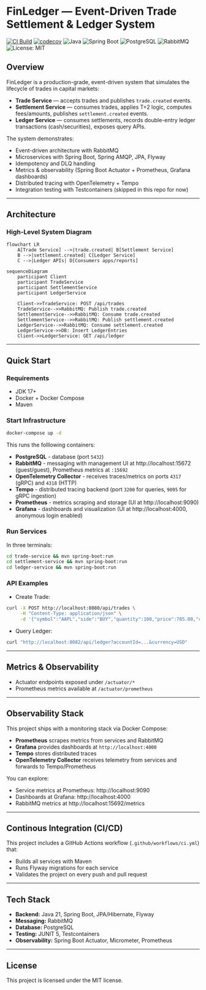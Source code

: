 # FinLedger — Event-Driven Trade Settlement & Ledger System
[![CI Build](https://github.com/tenel4/finLedger/actions/workflows/ci.yml/badge.svg)](https://github.com/tenel4/finLedger/actions/workflows/ci.yml)
[![codecov](https://codecov.io/gh/tenel4/finLedger/branch/main/graph/badge.svg)](https://codecov.io/gh/tenel4/finLedger)
![Java](https://img.shields.io/badge/Java-21-blue.svg)
![Spring Boot](https://img.shields.io/badge/Spring%20Boot-3.x-brightgreen.svg)
![PostgreSQL](https://img.shields.io/badge/PostgreSQL-16-blue.svg)
![RabbitMQ](https://img.shields.io/badge/RabbitMQ-3.x-orange.svg)
![License: MIT](https://img.shields.io/badge/License-MIT-yellow.svg)

## Overview
FinLedger is a production-grade, event-driven system that simulates the lifecycle of trades in capital markets:
- **Trade Service** — accepts trades and publishes `trade.created` events.
- **Settlement Service** — consumes trades, applies T+2 logic, computes fees/amounts, publishes `settlement.created` events.
- **Ledger Service** — consumes settlements, records double-entry ledger transactions (cash/securities), exposes query APIs.

The system demonstrates:
- Event-driven architecture with RabbitMQ
- Microservices with Spring Boot, Spring AMQP, JPA, Flyway
- Idempotency and DLQ handling
- Metrics & observability (Spring Boot Actuator + Prometheus, Grafana dashboards)
- Distributed tracing with OpenTelemetry + Tempo
- Integration testing with Testcontainers (skipped in this repo for now)
---

## Architecture

### High-Level System Diagram
```mermaid
flowchart LR
    A[Trade Service] -->|trade.created| B[Settlement Service]
    B -->|settlement.created| C[Ledger Service]
    C -->|Ledger APIs| D[Consumers apps/reports]
```

```mermaid
sequenceDiagram
    participant Client
    participant TradeService
    participant SettlementService
    participant LedgerService

    Client->>TradeService: POST /api/trades
    TradeService-->>RabbitMQ: Publish trade.created
    SettlementService-->>RabbitMQ: Consume trade.created
    SettlementService-->>RabbitMQ: Publish settlement.created
    LedgerService-->>RabbitMQ: Consume settlement.created
    LedgerService->>DB: Insert LedgerEntries
    Client->>LedgerService: GET /api/ledger
```

---

## Quick Start

### Requirements
- JDK 17+
- Docker + Docker Compose
- Maven

### Start Infrastructure
```bash
docker-compose up -d
```
This runs the folllowing containers:
- **PostgreSQL** - database (port `5432`)
- **RabbitMQ** - messaging with management UI at http://localhost:15672 (guest/guest), Prometheus metrics at `:15692`
- **OpenTelemetry Collector** - receives traces/metrics on ports `4317` (gRPC) and `4318` (HTTP)
- **Tempo** - distributed tracing backend (port `3200` for queries, `9095` for gRPC ingestion)
- **Prometheus** - metrics scraping and storage (UI at http://localhost:9090)
- **Grafana** - dashboards and visualization (UI at http://localhost:4000, anonymous login enabled)

### Run Services
In three terminals:
```bash
cd trade-service && mvn spring-boot:run
cd settlement-service && mvn spring-boot:run
cd ledger-service && mvn spring-boot:run
```

### API Examples
* Create Trade:
```bash
curl -X POST http://localhost:8080/api/trades \
     -H "Content-Type: application/json" \
     -d '{"symbol":"AAPL","side":"BUY","quantity":100,"price":785.00,"currency":"USD","buyerAccountId":"...","sellerAccountId":"..."}'
```
* Query Ledger:
```bash
curl "http://localhost:8082/api/ledger?accountId=...&currency=USD"
```
---

## Metrics & Observability
- Actuator endpoints exposed under `/actuator/*`
- Prometheus metrics available at `/actuator/prometheus`
---

## Observability Stack
This project ships with a monitoring stack via Docker Compose:
- **Prometheus** scrapes metrics from services and RabbitMQ
- **Grafana** provides dashboards at `http://localhost:4000`
- **Tempo** stores distributed traces
- **OpenTelemetry Collector** receives telemetry from services and forwards to Tempo/Prometheus

You can explore:
- Service metrics at Prometheus: http://localhost:9090
- Dashboards at Grafana: http://localhost:4000
- RabbitMQ metrics at http://localhost:15692/metrics
---

## Continous Integration (CI/CD)
This project includes a GitHub Actions workflow (`.github/workflows/ci.yml`) that:
- Builds all services with Maven
- Runs Flyway migrations for each service
- Validates the project on every push and pull request
---

## Tech Stack
- **Backend:** Java 21, Spring Boot, JPA/Hibernate, Flyway
- **Messaging:** RabbitMQ
- **Database:** PostgreSQL
- **Testing:** JUNIT 5, Testcontainers
- **Observability:** Spring Boot Actuator, Micrometer, Prometheus
---

## License
This project is licensed under the MIT license.

